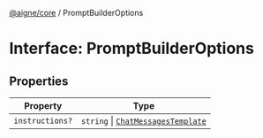 [@aigne/core](../wiki/Home) / PromptBuilderOptions

# Interface: PromptBuilderOptions

## Properties

| Property                                  | Type                                                                     |
| ----------------------------------------- | ------------------------------------------------------------------------ |
| <a id="instructions"></a> `instructions?` | `string` \| [`ChatMessagesTemplate`](../wiki/Class.ChatMessagesTemplate) |
